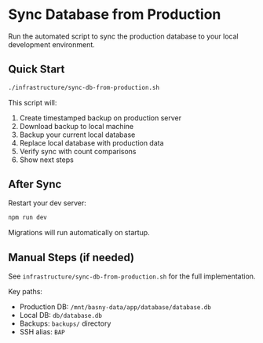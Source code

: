 # Sync Database from Production

Run the automated script to sync the production database to your local development environment.

## Quick Start

```bash
./infrastructure/sync-db-from-production.sh
```

This script will:
1. Create timestamped backup on production server
2. Download backup to local machine
3. Backup your current local database
4. Replace local database with production data
5. Verify sync with count comparisons
6. Show next steps

## After Sync

Restart your dev server:
```bash
npm run dev
```

Migrations will run automatically on startup.

## Manual Steps (if needed)

See `infrastructure/sync-db-from-production.sh` for the full implementation.

Key paths:
- Production DB: `/mnt/basny-data/app/database/database.db`
- Local DB: `db/database.db`
- Backups: `backups/` directory
- SSH alias: `BAP`
